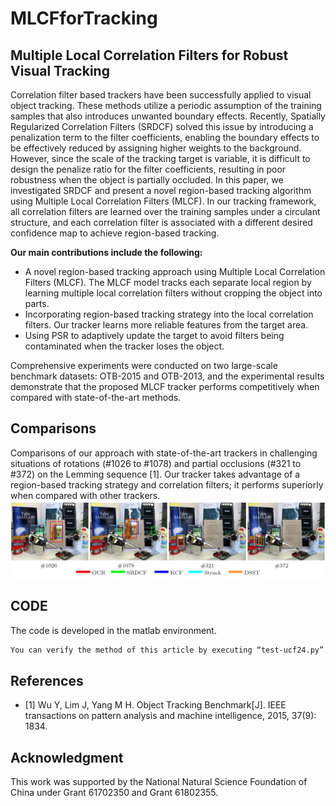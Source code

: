 # MLCFforTracking

## Multiple Local Correlation Filters for Robust Visual Tracking

Correlation filter based trackers have been successfully applied to visual object tracking. These methods utilize a periodic assumption of the training samples that also introduces unwanted boundary effects. Recently, Spatially Regularized Correlation Filters (SRDCF) solved this issue by introducing a penalization term to the filter coefficients, enabling the boundary effects to be effectively reduced by assigning higher weights to the background. However, since the scale of the tracking target is variable, it is difficult to design the penalize ratio for the filter coefficients, resulting in poor robustness when the object is partially occluded. In this paper, we investigated SRDCF and present a novel region-based tracking algorithm using Multiple Local Correlation Filters (MLCF). In our tracking framework, all correlation filters are learned over the training samples under a circulant structure, and each correlation filter is associated with a different desired confidence map to achieve region-based tracking. 

**Our main contributions include the following:**
- A novel region-based tracking approach using Multiple Local Correlation Filters (MLCF). The MLCF model tracks each separate local region by learning multiple local correlation filters without cropping the object into parts.
- Incorporating region-based tracking strategy into the local correlation filters. Our tracker learns more reliable features from the target area. 
- Using PSR to adaptively update the target to avoid filters being contaminated when the tracker loses the object.

Comprehensive experiments were conducted on two large-scale benchmark datasets: OTB-2015 and OTB-2013, and the experimental results demonstrate that the proposed MLCF tracker performs competitively when compared with state-of-the-art methods.

## Comparisons
Comparisons of our approach with state-of-the-art trackers in challenging situations of rotations (#1026 to #1078) and partial occlusions (#321 to #372) on the Lemming sequence [1]. Our tracker takes advantage of a region-based tracking strategy and correlation filters; it performs superiorly when compared with other trackers.
![](https://github.com/djzgroup/MLCFforTracking/blob/master/Comparisons.jpg)

## CODE
The code is developed in the matlab environment.
```bash
You can verify the method of this article by executing “test-ucf24.py”.
```
## References
- [1] Wu Y, Lim J, Yang M H. Object Tracking Benchmark[J]. IEEE transactions on pattern analysis and machine intelligence, 2015, 37(9): 1834.

## Acknowledgment
This work was supported by the National Natural Science Foundation of China under Grant 61702350 and Grant 61802355.
